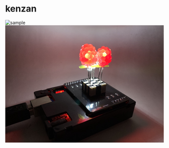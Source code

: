 # kenzan

![sample](https://raw.githubusercontent.com/kitazaki/kenzan/main/sample1.png)
![demo](https://raw.githubusercontent.com/kitazaki/kenzan/main/demo1.png)
